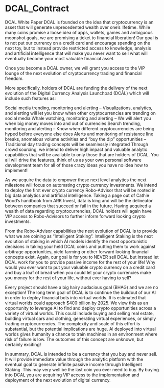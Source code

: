 # DCAL_Contract

DCAL White Paper
DCAL is founded on the idea that cryptocurrency is an asset that will generate unprecedented wealth over one’s lifetime. 
While many coins promise a loose idea of apps, wallets, games and ambiguous moonshot goals, we are promising a ticket to financial liberation! 
Our goal is to not put our currency on a credit card and encourage spending on the next toy, but to instead provide restricted access to 
knowledge, analysis and artificial intelligence that will make you never want to sell what will eventually become your most valuable financial asset.

Once you become a DCAL owner, we will grant you access to the VIP lounge of the next evolution of cryptocurrency trading and financial freedom. 

More specifically, holders of DCAL are funding the delivery of the next evolution of the Digital Currency Analysis Launchpad (DCAL) which will include such features as:

Social media trending, monitoring and alerting – Visualizations, analytics, and alerting will let you know when other cryptocurrencies are trending on social media
Whale watching, monitoring and alerting – We will alert you when big money moves into and out of currencies
Search trending, monitoring and alerting – Know when different cryptocurrencies are being hyped before everyone else does
Alerts and monitoring of resistance line breaks, anomalous volume activities and “buy the dip” opportunities – Traditional day trading concepts will be seamlessly integrated
Through crowd sourcing, we intend to deliver high impact and valuable analytic capabilities that will be available to only those that are holders of DCAL. You all will drive the features, think of us as your own personal software development team for all of those crazy ideas you have no idea how to implement!

As we acquire the data to empower these next level analytics the next milestone will focus on automating crypto currency investments. We intend to deploy the first ever crypto currency Robo-Advisor that will be rooted in big data analytics and artificial intelligence. Taking a page out of Cathie Wood’s handbook from ARK Invest, data is king and will be the delineator between companies that succeed or fail in the future. Having acquired a wealth of data regarding cryptocurrencies, DCAL holders will again have VIP access to Robo-Advisors to further inform forward looking crypto investments.

From the Robo-Advisor capabilities the next evolution of DCAL is to provide what we are coining as “Intelligent Staking”. Intelligent Staking is the next evolution of staking in which AI models identify the most opportunistic decisions in taking your held DCAL coins and putting them to work against arbitrage opportunities, yield farming or other forward looking financial concepts exist. Again, our goal is for you to NEVER sell DCAL but instead let DCAL work for you to provide passive income for the rest of your life! Why would you ever want to put your valuable crypto currency on a credit card and buy a loaf of bread when you could let your crypto currencies make you money for the rest of your life, without ever having to sell?

Every project should have a big hairy audacious goal (BHAG) and we are no exception! The long term goal of DCAL is to continue the buildout of our AI in order to deploy financial bots into virtual worlds. It is estimated that virtual worlds could approach $400 billion by 2025. We view this as an opportunity to leverage AI to find and deploy crypto opportunities across a variety of virtual worlds. This could include buying and selling real estate, building virtual cars and clothing, generating virtual experiences, or simply trading cryptocurrencies. The complexity and scale of this effort is substantial, but the potential implications are huge. AI deployed into virtual worlds gives humanity a chance to train machines in an environment where risk of failure is low. The outcomes of this concept are unknown, but certainly exciting!

In summary, DCAL is intended to be a currency that you buy and never sell. It will provide immediate value through the analytic platform with the eventual goal to generate infinite passive income through Intelligent Staking. This may very well be the last coin you ever need to buy. By buying into DCAL you are acquiring VIP access to the implementation and deployment of the next evolution of digital currency.

